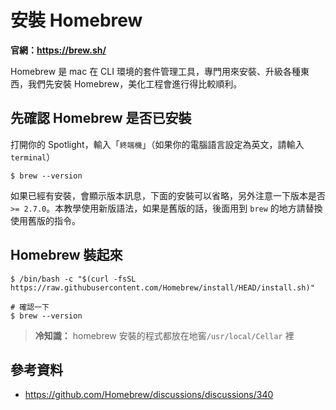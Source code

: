 # 安裝 Homebrew

**官網：https://brew.sh/**

Homebrew 是 mac 在 CLI 環境的套件管理工具，專門用來安裝、升級各種東西，我們先安裝 Homebrew，美化工程會進行得比較順利。


## 先確認 Homebrew 是否已安裝

打開你的 Spotlight，輸入「`終端機`」（如果你的電腦語言設定為英文，請輸入 `terminal`）

```shell
$ brew --version
```

如果已經有安裝，會顯示版本訊息，下面的安裝可以省略，另外注意一下版本是否 `>= 2.7.0`。本教學使用新版語法，如果是舊版的話，後面用到 `brew` 的地方請替換使用舊版的指令。


## Homebrew 裝起來

```shell
$ /bin/bash -c "$(curl -fsSL https://raw.githubusercontent.com/Homebrew/install/HEAD/install.sh)"

# 確認一下
$ brew --version
```

> **冷知識：** homebrew 安裝的程式都放在地窖`/usr/local/Cellar` 裡


## 參考資料

- https://github.com/Homebrew/discussions/discussions/340

